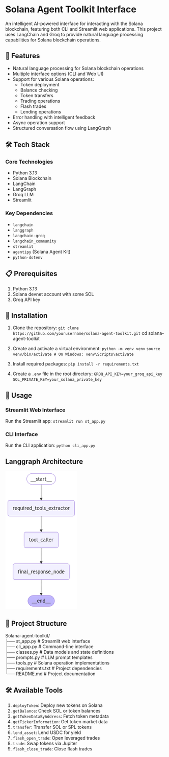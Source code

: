 # Solana Agent Toolkit Interface

An intelligent AI-powered interface for interacting with the Solana blockchain, featuring both CLI and Streamlit web applications. This project uses LangChain and Groq to provide natural language processing capabilities for Solana blockchain operations.


## 🚀 Features

- Natural language processing for Solana blockchain operations
- Multiple interface options (CLI and Web UI)
- Support for various Solana operations:
  - Token deployment
  - Balance checking
  - Token transfers
  - Trading operations
  - Flash trades
  - Lending operations
- Error handling with intelligent feedback
- Async operation support
- Structured conversation flow using LangGraph

## 🛠️ Tech Stack

### Core Technologies
- Python 3.13
- Solana Blockchain
- LangChain
- LangGraph
- Groq LLM
- Streamlit

### Key Dependencies
- `langchain`
- `langgraph`
- `langchain-groq`
- `langchain_community`
- `streamlit`
- `agentipy` (Solana Agent Kit)
- `python-dotenv`

## 📋 Prerequisites

1. Python 3.13
2. Solana devnet account with some SOL
3. Groq API key

## 🔧 Installation

1. Clone the repository:
`git clone https://github.com/yourusername/solana-agent-toolkit.git`
cd solana-agent-toolkit

2. Create and activate a virtual environment:
`python -m venv venv`
`source venv/bin/activate # On Windows: venv\Scripts\activate`


3. Install required packages:
`pip install -r requirements.txt`


4. Create a `.env` file in the root directory:
`GROQ_API_KEY=your_groq_api_key`
`SOL_PRIVATE_KEY=your_solana_private_key`

 
## 🚀 Usage

### Streamlit Web Interface

Run the Streamlit app:
`streamlit run st_app.py`


### CLI Interface

Run the CLI application:
`python cli_app.py`

## Langgraph Architecture
![Langgraph architecture](./my_graph.png)

## 📁 Project Structure
Solana-agent-toolkit/ <br>
├── st_app.py # Streamlit web interface <br>
├── cli_app.py # Command-line interface <br>
├── classes.py # Data models and state definitions <br>
├── prompts.py # LLM prompt templates <br>
├── tools.py # Solana operation implementations <br>
├── requirements.txt # Project dependencies <br>
└── README.md # Project documentation <br>


## 🛠️ Available Tools

1. `deployToken`: Deploy new tokens on Solana
2. `getBalance`: Check SOL or token balances
3. `getTokenDataByAddress`: Fetch token metadata
4. `getTickerInformation`: Get token market data
5. `transfer`: Transfer SOL or SPL tokens
6. `lend_asset`: Lend USDC for yield
7. `flash_open_trade`: Open leveraged trades
8. `trade`: Swap tokens via Jupiter
9. `flash_close_trade`: Close flash trades
